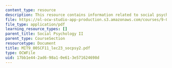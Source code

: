 ```yaml
---
content_type: resource
description: This resource contains information related to social psychology.
file: https://ol-ocw-studio-app-production.s3.amazonaws.com/courses/9-00sc-introduction-to-psychology-fall-2011/17bb1e442ad698a10e613e571624698d_MIT9_00SCF11_lec23_socpsy2.pdf
file_type: application/pdf
learning_resource_types: []
parent_title: Social Psychology II
parent_type: CourseSection
resourcetype: Document
title: MIT9_00SCF11_lec23_socpsy2.pdf
type: OCWFile
uid: 17bb1e44-2ad6-98a1-0e61-3e571624698d
---
```

